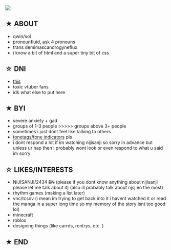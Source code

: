 <img src="https://cdn.discordapp.com/attachments/555476414204346378/976312952623886337/cachedImage.png">

## ★ ABOUT
- qwin/sol
- pronounfluid, ask 4 pronouns
- trans demimascandrogyneflux
- i know a bit of html and a super tiny bit of css
## ☆ DNI
- [this](https://listography.com/dni)
- toxic vtuber fans
- idk what else to put here
## ★ BYI
- severe anxiety + gad
- groups of 1-3 people >>>>> groups above 3+ people
- sometimes i just dont feel like talking to others
- [tonetags/tone indicators](https://tonetags.carrd.co/) pls
- i dont respond a lot if im watching nijisanji so sorry in advance but unless ur hap then i probably wont look or even respond to what u said im sorry

## ☆ LIKES/INTERESTS
- NIJISANJI/2434 ~~EN~~ (please if you dont know anything about nijisanji please let me talk about it) (also ill probably talk about njsj en the most)
- rhythm games (making a list later)
- vnc/tcsov (i mean im trying to get back into it i havent watched it or read the manga in a super long time so my memory of the story isnt too good lol)
- minecraft
- roblox
- designing things (like carrds, rentrys, etc. )

## ★ END
